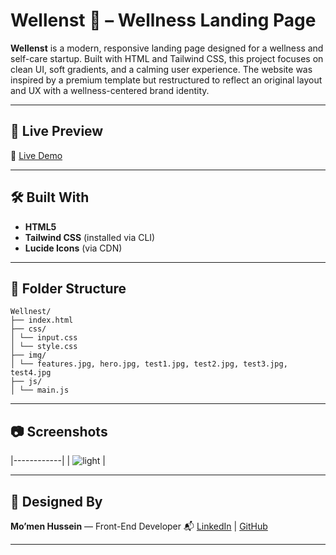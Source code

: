 # Wellenst 🌿 – Wellness Landing Page

**Wellenst** is a modern, responsive landing page designed for a wellness and self-care startup. Built with HTML and Tailwind CSS, this project focuses on clean UI, soft gradients, and a calming user experience. The website was inspired by a premium template but restructured to reflect an original layout and UX with a wellness-centered brand identity.

---

## 🚀 Live Preview

🔗 [Live Demo](https://wellnest.vercel.app)

---

## 🛠️ Built With

- **HTML5**
- **Tailwind CSS** (installed via CLI)
- **Lucide Icons** (via CDN)

---

## 🧩 Folder Structure

```text
Wellnest/
├── index.html
├── css/
│ └── input.css
│ └── style.css
├── img/
│ └── features.jpg, hero.jpg, test1.jpg, test2.jpg, test3.jpg, test4.jpg
├── js/
│ └── main.js
```

---

## 📷 Screenshots

|------------|
| ![light](img/screenshot.png) |

---

## 🤝 Designed By

**Mo’men Hussein** — Front-End Developer
📬 [LinkedIn](https://www.linkedin.com/in/momen5406) | [GitHub](https://github.com/momen5406)

---